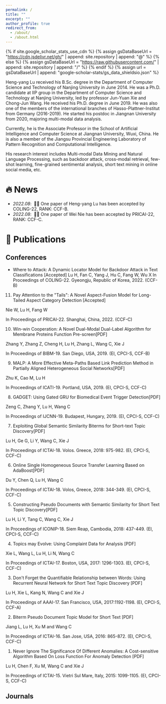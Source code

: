 ```yaml
---
permalink: /
title: ""
excerpt: ""
author_profile: true
redirect_from: 
  - /about/
  - /about.html
---
```


{% if site.google_scholar_stats_use_cdn %}
{% assign gsDataBaseUrl = "https://cdn.jsdelivr.net/gh/" | append: site.repository | append: "@" %}
{% else %}
{% assign gsDataBaseUrl = "https://raw.githubusercontent.com/" | append: site.repository | append: "/" %}
{% endif %}
{% assign url = gsDataBaseUrl | append: "google-scholar-stats/gs_data_shieldsio.json" %}

<span class='anchor' id='about-me'></span>

Heng-yang Lu received his B.Sc. degree in the Department of Computer Science and Technology of Nanjing University in June 2014. He was a Ph.D. candidate at IIP group in the Department of Computer Science and Technology at Nanjing University, led by professor Jun-Yuan Xie and Chong-Jun Wang. He received his Ph.D. degree in June 2019. He was also one of the members of the international branches of Hasso-Plattner-Institut from Germany (2016-2019). He started his postdoc in Jiangnan University from 2020, majoring multi-modal data analysis.

Currently, he is the Associate Professor in the School of Artificial Intelligence and Computer Science at Jiangnan University, Wuxi, China. He is also a member of the Jiangsu Provincial Engineering Laboratory of Pattern Recognition and Computational Intelligence.

His research interest includes Multi-modal Data Mining and Natural Language Processing, such as backdoor attack, cross-modal retrieval, few-shot learning, fine-grained sentimental analysis, short text mining in online social media, etc.


# 🔥 News
- *2022.08*: &nbsp;🎉🎉 One paper of Heng-yang Lu has been accepted by COLING-22, RANK: CCF-B. 
- *2022.08*: &nbsp;🎉🎉 One paper of Wei Nie has been accepted by PRICAI-22, RANK: CCF-C. 


# 📝 Publications 
## Conferences
- Where to Attack: A Dynamic Locator Model for Backdoor Attack in Text Classifications [Accepted]
Lu H, Fan C, Yang J, Hu C, Fang W, Wu X 
In Proceedings of  COLING-22. Gyeongju, Republic of Korea, 2022. (CCF-B)

11. Pay Attention to the "Tails": A Novel Aspect-Fusion Model for Long-Tailed Aspect Category Detection [Accepted]

Nie W, Lu H, Fang W

In Proceedings of  PRICAI-22. Shanghai, China, 2022. (CCF-C)

10. Win-win Cooperation: A Novel Dual-Modal Dual-Label Algorithm for Membrane Proteins Function Pre-screen[PDF]

Zhang Y, Zhang Z, Cheng H, Lu H, Zhang L, Wang C, Xie J 

In Proceedings of  BIBM-19. San Diego, USA, 2019. (EI, CPCI-S, CCF-B)

9. MALP: A More Effective Meta-Paths Based Link Prediction Method in Partially Aligned Heterogeneous Social Networks[PDF]

Zhu K, Cao M, Lu H

In Proceedings of ICATI-19. Portland, USA, 2019. (EI, CPCI-S, CCF-C)

8. GADGET: Using Gated GRU for Biomedical Event Trigger Detection[PDF]

Zeng C, Zhang Y, Lu H, Wang C 

In Proceedings of  IJCNN-19. Budapest, Hungary, 2019. (EI, CPCI-S, CCF-C)

7. Exploiting Global Semantic Similarity Biterms for Short-text Topic Discovery[PDF]

Lu H, Ge G, Li Y, Wang C, Xie J

In Proceedings of  ICTAI-18. Volos. Greece, 2018: 975-982. (EI, CPCI-S, CCF-C)

6. Online Single Homogeneous Source Transfer Learning Based on AdaBoost[PDF]

Du Y, Chen Q, Lu H, Wang C

In Proceedings of  ICTAI-18. Volos, Greece, 2018: 344-349. (EI, CPCI-S, CCF-C)

5. Constructing Pseudo Documents with Semantic Similarity for Short Text Topic Discovery[PDF]

Lu H, Li Y, Tang C, Wang C, Xie J

In Proceedings of ICONIP-18. Siem Reap, Cambodia, 2018: 437-449. (EI, CPCI-S, CCF-C)

4. Topics may Evolve: Using Complaint Data for Analysis [PDF]

Xie L, Wang L, Lu H, Li N, Wang C

In Proceedings of ICTAI-17. Boston, USA, 2017: 1296-1303. (EI, CPCI-S, CCF-C)

3. Don't Forget the Quantifiable Relationship between Words: Using Recurrent Neural Network for Short Text Topic Discovery [PDF]

Lu H, Xie L, Kang N, Wang C and Xie J

In Proceedings of AAAI-17. San Francisco, USA, 2017:1192-1198. (EI, CPCI-S, CCF-A)

2. Biterm Pseudo Document Topic Model for Short Text [PDF]

Jiang L, Lu H, Xu M and Wang C

In Proceedings of ICTAI-16. San Jose, USA, 2016: 865-872. (EI, CPCI-S, CCF-C)

1. Never Ignore The Significance Of Different Anomalies: A Cost-sensitive Algorithm Based On Loss Function For Anomaly Detection [PDF]

Lu H, Chen F, Xu M, Wang C and Xie J

In Proceedings of ICTAI-15. Vietri Sul Mare, Italy, 2015: 1099-1105. (EI, CPCI-S, CCF-C)

## Journals

<div style='display: none'>
<div class='paper-box'><div class='paper-box-image'><div><div class="badge">CVPR 2016</div><img src='images/500x300.png' alt="sym" width="100%"></div></div>
<div class='paper-box-text' markdown="1">

[Deep Residual Learning for Image Recognition](https://openaccess.thecvf.com/content_cvpr_2016/papers/He_Deep_Residual_Learning_CVPR_2016_paper.pdf)

**Kaiming He**, Xiangyu Zhang, Shaoqing Ren, Jian Sun

[**Project**](https://scholar.google.com/citations?view_op=view_citation&hl=zh-CN&user=DhtAFkwAAAAJ&citation_for_view=DhtAFkwAAAAJ:ALROH1vI_8AC) <strong><span class='show_paper_citations' data='DhtAFkwAAAAJ:ALROH1vI_8AC'></span></strong>
- Lorem ipsum dolor sit amet, consectetur adipiscing elit. Vivamus ornare aliquet ipsum, ac tempus justo dapibus sit amet. 
</div>
</div>



# 🎖 Honors and Awards
- *2021.10* Lorem ipsum dolor sit amet, consectetur adipiscing elit. Vivamus ornare aliquet ipsum, ac tempus justo dapibus sit amet. 
- *2021.09* Lorem ipsum dolor sit amet, consectetur adipiscing elit. Vivamus ornare aliquet ipsum, ac tempus justo dapibus sit amet. 

# 📖 Educations
- *2019.06 - 2022.04 (now)*, Lorem ipsum dolor sit amet, consectetur adipiscing elit. Vivamus ornare aliquet ipsum, ac tempus justo dapibus sit amet. 
- *2015.09 - 2019.06*, Lorem ipsum dolor sit amet, consectetur adipiscing elit. Vivamus ornare aliquet ipsum, ac tempus justo dapibus sit amet. 

# 💬 Invited Talks
- *2021.06*, Lorem ipsum dolor sit amet, consectetur adipiscing elit. Vivamus ornare aliquet ipsum, ac tempus justo dapibus sit amet. 
- *2021.03*, Lorem ipsum dolor sit amet, consectetur adipiscing elit. Vivamus ornare aliquet ipsum, ac tempus justo dapibus sit amet.  \| [\[video\]]%(https://github.com/)

# 💻 Internships
- *2019.05 - 2020.02*, [Lorem](https://github.com/), China.
  
</div>
